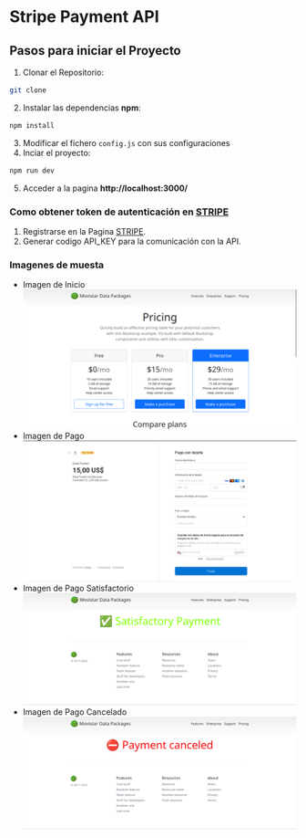 # Stripe Payment API

## Pasos para iniciar el Proyecto

1. Clonar el Repositorio:

```bash
git clone
```

2. Instalar las dependencias **npm**:

```bash
npm install
```

3. Modificar el fichero `config.js` con sus configuraciones
4. Inciar el proyecto:

```bash
npm run dev
```

5. Acceder a la pagina **http://localhost:3000/**

### Como obtener token de autenticación en [STRIPE](https://stripe.com/es-us)

1. Registrarse en la Pagina [STRIPE](https://stripe.com/es-us).
2. Generar codigo API_KEY para la comunicación con la API.

### Imagenes de muesta
- Imagen de Inicio
![Imagen de Inicio](images/inicio.png)
- Imagen de Pago
![Imagen de Pago](images/pago.png)
- Imagen de Pago Satisfactorio
![Alt text](images/images.png)
- Imagen de Pago Cancelado
![Alt text](images/cancel.png)